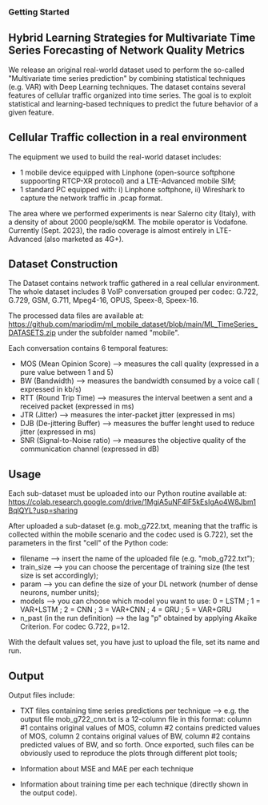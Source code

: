 ### Getting Started

## Hybrid Learning Strategies for Multivariate Time Series Forecasting of Network Quality Metrics
We release an original real-world dataset used to perform the so-called "Multivariate time series prediction" by combining statistical techniques (e.g. VAR) with Deep Learning techniques. The dataset contains several features of cellular traffic organized into time series. The goal is to exploit statistical and learning-based techniques to predict the future behavior of a given feature. 

## Cellular Traffic collection in a real environment

The equipment we used to build the real-world dataset includes:
- 1 mobile device equipped with Linphone (open-source softphone suppoorting RTCP-XR protocol) and a LTE-Advanced mobile SIM;
- 1 standard PC equipped with: i) Linphone softphone, ii) Wireshark to capture the network traffic in .pcap format.

The area where we performed experiments is near Salerno city (Italy), with a density of about 2000 people/sqKM.
The mobile operator is Vodafone. Currently (Sept. 2023), the radio coverage is almost entirely in LTE-Advanced (also marketed as 4G+).

## Dataset Construction

The Dataset contains network traffic gathered in a real cellular environment.  
The whole dataset includes 8 VoIP conversation grouped per codec: G.722, G.729, GSM, G.711, Mpeg4-16, OPUS, Speex-8, Speex-16.

The processed data files are available at: https://github.com/mariodim/ml_mobile_dataset/blob/main/ML_TimeSeries_DATASETS.zip
under the subfolder named "mobile".

Each conversation contains 6 temporal features:
- MOS (Mean Opinion Score) --> measures the call quality (expressed in a pure value between 1 and 5)
- BW (Bandwidth) --> measures the bandwidth consumed by a voice call ( expressed in kb/s)
- RTT (Round Trip Time) --> measures the interval beetwen a sent and a received packet (expressed in ms)
- JTR (Jitter) --> measures the inter-packet jitter (expressed in ms)
- DJB (De-jittering Buffer) --> measures the buffer lenght used to reduce jitter (expressed in ms)
- SNR (Signal-to-Noise ratio) --> measures the objective quality of the communication channel (expressed in dB)


## Usage

Each sub-dataset must be uploaded into our Python routine available at: https://colab.research.google.com/drive/1MgiA5uNF4lF5kEsIgAo4W8Jbm1BqlQYL?usp=sharing 

After uploaded a sub-dataset (e.g. mob_g722.txt, meaning that the traffic is collected within the mobile scenario and the codec used is G.722), set the parameters in the first "cell" of the Python code:  

- filename --> insert the name of the uploaded file (e.g. "mob_g722.txt");
- train_size --> you can choose the percentage of training size (the test size is set accordingly);
- param --> you can define the size of your DL network (number of dense neurons, number units);
- models --> you can choose which model you want to use: 0 = LSTM ; 1 = VAR+LSTM ; 2 = CNN ; 3 = VAR+CNN ; 4 = GRU ; 5 = VAR+GRU
- n_past (in the run definition) --> the lag "p" obtained by applying Akaike Criterion. For codec G.722, p=12.

With the default values set, you have just to upload the file, set its name and run.

## Output

Output files include:  

- TXT files containing time series predictions per technique --> e.g. the output file mob_g722_cnn.txt is a 12-column file in this format: column #1 contains original values of MOS, column #2 contains predicted values of MOS, column 2 contains original values of BW, column #2 contains predicted values of BW, and so forth. Once exported, such files can be obviously used to reproduce the plots through different plot tools;
 
- Information about MSE and MAE per each technique

- Information about training time per each technique (directly shown in the output code).
